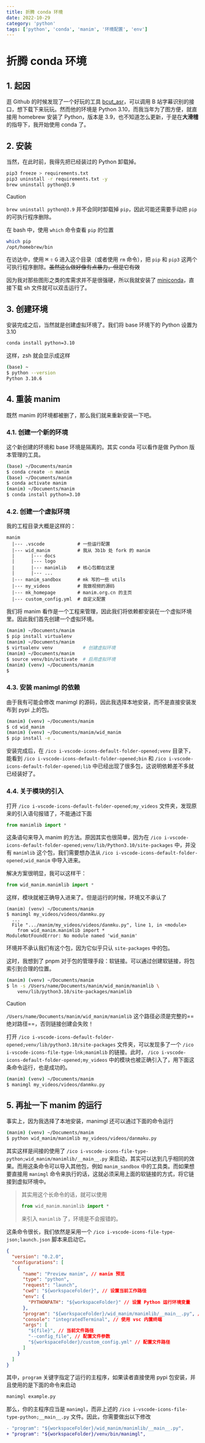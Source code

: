 ```yaml
---
title: 折腾 conda 环境
date: 2022-10-29
category: 'python'
tags: ['python', 'conda', 'manim', '环境配置', 'env']
---
```


# 折腾 conda 环境

## 1. 起因

逛 Github 的时候发现了一个好玩的工具 [bcut_asr](https://github.com/SocialSisterYi/bcut-asr)，可以调用 B 站字幕识别的接口，想下载下来玩玩。然而他的环境是 Python 3.10，而我当年为了图方便，就直接用 homebrew 安装了 Python，版本是 3.9，也不知道怎么更新，于是在**大滑稽**的指导下，我开始使用 conda 了。

## 2. 安装

当然，在此时前，我得先把已经装过的 Python 卸载掉。

```sh
pip3 freeze > requirements.txt
pip3 uninstall -r requirements.txt -y
brew uninstall python@3.9
```

> [!caution]
> `brew uninstall python@3.9` 并不会同时卸载掉 `pip`，因此可能还需要手动把 `pip` 的可执行程序删除。
>
> 在 bash 中，使用 `which` 命令查看 `pip` 的位置
>
> ```sh
> which pip
> /opt/homebrew/bin
> ```
>
> 在访达中，使用 <kbd>⌘</kbd> <kbd>⇧</kbd> <kbd>G</kbd> 进入这个目录（或者使用 `rm` 命令），把 `pip` 和 `pip3` 这两个可执行程序删除。~~虽然这么做好像有点暴力，但是它有效~~

因为我对那些图形之类的库需求并不是很强硬，所以我就安装了 [miniconda](https://docs.conda.io/en/latest/miniconda.html)，直接下载 sh 文件就可以双击运行了。

## 3. 创建环境

安装完成之后，当然就是创建虚拟环境了。我们将 base 环境下的 Python 设置为 3.10

```sh
conda install python=3.10
```

这样，zsh 就会显示成这样

```sh
(base) ~
$ python --version
Python 3.10.6
```

## 4. 重装 manim

既然 manim 的环境都被删了，那么我们就来重新安装一下吧。

### 4.1. 创建一个新的环境

这个新创建的环境和 base 环境是隔离的。其实 conda 可以看作是做 Python 版本管理的工具。

```sh
(base) ~/Documents/manim
$ conda create -n manim
(base) ~/Documents/manim
$ conda activate manim
(manim) ~/Documents/manim
$ conda install python=3.10
```

### 4.2. 创建一个虚拟环境

我的工程目录大概是这样的：

```text
manim
  |--- .vscode            # 一些运行配置
  |--- wid_manim          # 我从 3b1b 处 fork 的 manim
  |      |--- docs
  |      |--- logo
  |      |--- manimlib    # 核心包都在这里
  |      |--- ...
  |--- manim_sandbox      # mk 写的一些 utils
  |--- my_videos          # 我做视频的源码
  |--- mk_homepage        # manim.org.cn 的主页
  |--- custom_config.yml  # 自定义配置
```

我们将 manim 看作是一个工程来管理，因此我们将依赖都安装在一个虚拟环境里。因此我们首先创建一个虚拟环境。

```sh
(manim) ~/Documents/manim
$ pip install virtualenv
(manim) ~/Documents/manim
$ virtualenv venv           # 创建虚拟环境
(manim) ~/Documents/manim
$ source venv/bin/activate  # 启用虚拟环境
(manim) (venv) ~/Documents/manim
$
```

### 4.3. 安装 manimgl 的依赖

由于我有可能会修改 manimgl 的源码，因此我选择本地安装，而不是直接安装发布到 pypi 上的包。

```sh
(manim) (venv) ~/Documents/manim
$ cd wid_manim
(manim) (venv) ~/Documents/manim/wid_manim
$ pip install -e .
```

安装完成后，在 `/ico i-vscode-icons-default-folder-opened;venv` 目录下，能看到 `/ico i-vscode-icons-default-folder-opened;bin` 和 `/ico i-vscode-icons-default-folder-opened;lib` 中已经出现了很多包，这说明依赖差不多就已经装好了。

### 4.4. 关于模块的引入

打开 `/ico i-vscode-icons-default-folder-opened;my_videos` 文件夹，发现原来的引入语句报错了，不能通过下面

```py
from manimlib import *
```

这条语句来导入 manim 的方法。原因其实也很简单，因为在 `/ico i-vscode-icons-default-folder-opened;venv/lib/Python3.10/site-packages` 中，并没有 `manimlib` 这个包，我们需要想办法从 `/ico i-vscode-icons-default-folder-opened;wid_manim` 中导入进来。

解决方案很明显，我可以这样干：

```py
from wid_manim.manimlib import *
```

这样，模块就被正确导入进来了。但是运行的时候，环境又不承认了

```
(manim) (venv) ~/Documents/manim
$ manimgl my_videos/videos/danmku.py
  ...
  File ".../manim/my_videos/videos/danmku.py", line 1, in <module>
    from wid_manim.manimlib import *
ModuleNotFoundError: No module named 'wid_manim'
```

环境并不承认我们有这个包，因为它似乎只认 `site-packages` 中的包。

这时，我想到了 pnpm 对于包的管理手段：软链接。可以通过创建软链接，将包索引到合理的位置。

```sh
(manim) (venv) ~/Documents/manim
$ ln -s /Users/name/Documents/manim/wid_manim/manimlib \
    venv/lib/python3.10/site-packages/manimlib
```

> [!caution]
> `/Users/name/Documents/manim/wid_manim/manimlib` 这个路径必须是完整的==绝对路径==，否则链接创建会失败！

打开 `/ico i-vscode-icons-default-folder-opened;venv/lib/python3.10/site-packages` 文件夹，可以发现多了一个 `/ico i-vscode-icons-file-type-lnk;manimlib` 的链接。此时， `/ico i-vscode-icons-default-folder-opened;my_videos` 中的模块也被正确引入了，用下面这条命令运行，也是成功的。

```sh
(manim) (venv) ~/Documents/manim
$ manimgl my_videos/videos/danmku.py
```

## 5. 再扯一下 manim 的运行

事实上，因为我选择了本地安装，manimgl 还可以通过下面的命令运行

```sh
(manim) (venv) ~/Documents/manim
$ python wid_manim/manimlib my_videos/videos/danmaku.py
```

其实这样是间接的使用了 `/ico i-vscode-icons-file-type-python;wid_manim/manimlib/__main__.py` 来启动，其实可以达到几乎相同的效果。而用这条命令可以导入其他包，例如 `manim_sandbox` 中的工具类。而如果想要直接用 `manimgl` 命令来执行的话，这就必须采用上面的软链接的方式，将它链接到虚拟环境中。

> 其实用这个长命令的话，就可以使用
>
> ```py
> from wid_manim.manimlib import *
> ```
>
> 来引入 `manimlib` 了，环境是不会报错的。

这条命令很长，我们依然是采用一个 `/ico i-vscode-icons-file-type-json;launch.json` 脚本来启动它。

```json
{
  "version": "0.2.0",
  "configurations": [
    {
      "name": "Preview manim", // manim 预览
      "type": "python",
      "request": "launch",
      "cwd": "${workspaceFolder}", // 设置当前工作路径
      "env": {
        "PYTHONPATH": "${workspaceFolder}" // 设置 Python 运行环境变量
      },
      "program": "${workspaceFolder}/wid_manim/manimlib/__main__.py", // 设置运行程序
      "console": "integratedTerminal", // 使用 vsc 内置终端
      "args": [
        "${file}", // 当前文件路径
        "--config_file", // 配置文件参数
        "${workspaceFolder}/custom_config.yml" // 配置文件路径
      ]
    }
  ]
}
```

其中，`program` 关键字指定了运行的主程序，如果读者直接使用 pypi 包安装，并且使用的是下面的命令来启动

```sh
manimgl example.py
```

那么，你的主程序应当是 `manimgl`，而非上述的 `/ico i-vscode-icons-file-type-python;__main__.py` 文件。因此，你需要做出以下修改

```diff
- "program": "${workspaceFolder}/wid_manim/manimlib/__main__.py",
+ "program": "${workspaceFolder}/venv/bin/manimgl",
```


